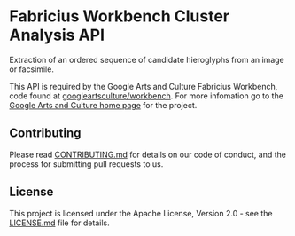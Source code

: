 # Fabricius Workbench Cluster Analysis API

Extraction of an ordered sequence of candidate hieroglyphs from an image or facsimile.

This API is required by the Google Arts and Culture Fabricius Workbench,
code found at [googleartsculture/workbench](https://github.com/googleartsculture/workbench). For more infomation go to the [Google Arts and Culture home page](https://experiments.withgoogle.com/fabricius) for the project.

## Contributing

Please read [CONTRIBUTING.md](./CONTRIBUTING.md) for details on our code of conduct, and the process for submitting pull requests to us.

## License

This project is licensed under the Apache License, Version 2.0 - see the [LICENSE.md](./LICENSE.md) file for details.
